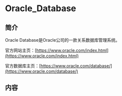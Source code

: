 # Oracle_Database

## 简介
Oracle Database是Oracle公司的一款关系数据库管理系统。

官方网站主页：[https://www.oracle.com/index.html](https://www.oracle.com/index.html)

官方数据库主页：[https://www.oracle.com/database/](https://www.oracle.com/database/)

## 内容

